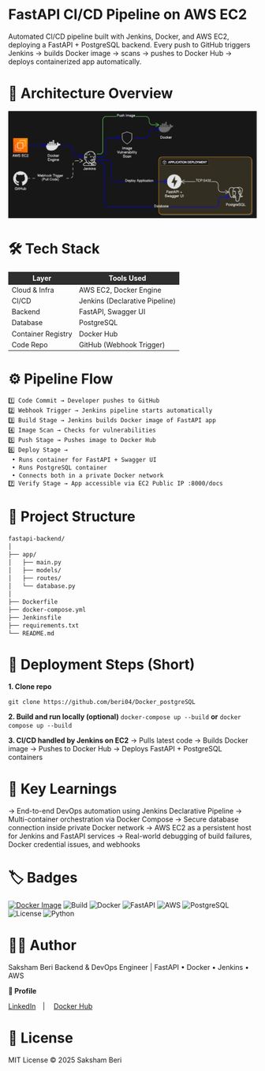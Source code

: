 # FastAPI CI/CD Pipeline on AWS EC2

Automated CI/CD pipeline built with Jenkins, Docker, and AWS EC2, deploying a FastAPI + PostgreSQL backend.
Every push to GitHub triggers Jenkins → builds Docker image → scans → pushes to Docker Hub → deploys containerized app automatically.

# 🧩 Architecture Overview
![alt text](<image.png>)


# 🛠️ Tech Stack

<table>
  <thead style="background-color:#2e2e2e;color:white;">
    <tr>
      <th>Layer</th>
      <th>Tools Used</th>
    </tr>
  </thead>
  <tbody>
    <tr><td>Cloud & Infra</td><td>AWS EC2, Docker Engine</td></tr>
    <tr><td>CI/CD</td><td>Jenkins (Declarative Pipeline)</td></tr>
    <tr><td>Backend</td><td>FastAPI, Swagger UI</td></tr>
    <tr><td>Database</td><td>PostgreSQL</td></tr>
    <tr><td>Container Registry</td><td>Docker Hub</td></tr>
    <tr><td>Code Repo</td><td>GitHub (Webhook Trigger)</td></tr>
  </tbody>
</table>


# ⚙️ Pipeline Flow
```
1️⃣ Code Commit → Developer pushes to GitHub
2️⃣ Webhook Trigger → Jenkins pipeline starts automatically
3️⃣ Build Stage → Jenkins builds Docker image of FastAPI app
4️⃣ Image Scan → Checks for vulnerabilities
5️⃣ Push Stage → Pushes image to Docker Hub
6️⃣ Deploy Stage →
 • Runs container for FastAPI + Swagger UI
 • Runs PostgreSQL container
 • Connects both in a private Docker network
7️⃣ Verify Stage → App accessible via EC2 Public IP :8000/docs
```

# 🧾 Project Structure
```
fastapi-backend/
│
├── app/
│   ├── main.py
│   ├── models/
│   ├── routes/
│   └── database.py
│
├── Dockerfile
├── docker-compose.yml
├── Jenkinsfile
├── requirements.txt
└── README.md
```
# 🚀 Deployment Steps (Short)
**1. Clone repo**
```
git clone https://github.com/beri04/Docker_postgreSQL
```

**2. Build and run locally (optional)**
```docker-compose up --build```
           **or**
```docker compose up --build```

**3. CI/CD handled by Jenkins on EC2**
    → Pulls latest code
    → Builds Docker image
    → Pushes to Docker Hub
    → Deploys FastAPI + PostgreSQL containers

# 🧠 Key Learnings
  → End-to-end DevOps automation using Jenkins Declarative Pipeline
  → Multi-container orchestration via Docker Compose
  → Secure database connection inside private Docker network
  → AWS EC2 as a persistent host for Jenkins and FastAPI services
  → Real-world debugging of build failures, Docker credential issues, and webhooks


# 🏷️ Badges
[![Docker Image](https://img.shields.io/badge/DockerHub-saks04%2Ffastapi--backend-blue?logo=docker)](https://hub.docker.com/r/saks04/fastapi-backend)
![Build](https://img.shields.io/badge/Build-Passing-brightgreen)
![Docker](https://img.shields.io/badge/Docker-Automated-blue?logo=docker)
![FastAPI](https://img.shields.io/badge/FastAPI-0.110.0-green?logo=fastapi)
![AWS](https://img.shields.io/badge/Deployed_on-AWS-orange?logo=amazon-aws)
![PostgreSQL](https://img.shields.io/badge/Database-PostgreSQL-blue?logo=postgresql)
![License](https://img.shields.io/badge/License-MIT-lightgrey)
![Python](https://img.shields.io/badge/Python-3.10+-yellow?logo=python)


# 🧑‍💻 Author
Saksham Beri
Backend & DevOps Engineer | FastAPI • Docker • Jenkins • AWS

**🔗 Profile**

[LinkedIn](https://www.linkedin.com/in/saksham-beri-32543b301/) | 
[Docker Hub](https://hub.docker.com/u/saks04)

# 📜 License

MIT License © 2025 Saksham Beri